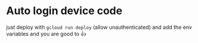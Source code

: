 # Auto login device code

just deploy with `gcloud run deploy` (allow unauthenticated) and add the env variables and you are good to 👍
